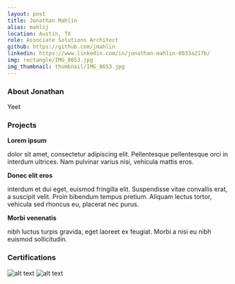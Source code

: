 ```yaml
---
layout: post
title: Jonathan Mahlin
alias: mahlij
location: Austin, TX
role: Associate Solutions Architect
github: https://github.com/jmahlin
linkedin: https://www.linkedin.com/in/jonathan-mahlin-0033a217b/
img: rectangle/IMG_8653.jpg
img_thumbnail: thumbnail/IMG_8653.jpg
---
```

### About Jonathan
Yeet

### Projects
**Lorem ipsum**

 dolor sit amet, consectetur adipiscing elit. Pellentesque pellentesque orci in interdum ultrices. Nam pulvinar varius nisi, vehicula mattis eros. 
 
**Donec elit eros** 

interdum et dui eget, euismod fringilla elit. Suspendisse vitae convallis erat, a suscipit velit. Proin bibendum tempus pretium. Aliquam lectus tortor, vehicula sed rhoncus eu, placerat nec purus. 

**Morbi venenatis** 

nibh luctus turpis gravida, eget laoreet ex feugiat. Morbi a nisi eu nibh euismod sollicitudin.


### Certifications
![alt text](https://d1.awsstatic.com/training-and-certification/Certification%20Badges/AWS-Certified_Cloud-Practitioner_512x512.bc006f14f986fa4f3ca238b0b62be458ce1fb5ce.png "Logo Title Text 1")
![alt text](https://d1.awsstatic.com/training-and-certification/Certification%20Badges/AWS-Certified_Solutions-Architect_Associate_512x512.d82aee07920970350c427c8d0542bc239180a486.png "Logo Title Text 1")

